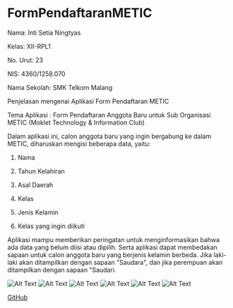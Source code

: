 # FormPendaftaranMETIC
Nama: Inti Setia Ningtyas

Kelas: XII-RPL1

No. Urut: 23

NIS: 4360/1258.070

Nama Sekolah: SMK Telkom Malang

Penjelasan mengenai Aplikasi Form Pendaftaran METIC

Tema Aplikasi : Form Pendaftaran Anggota Baru untuk Sub Organisasi METIC (Moklet Technology & Information Club)

Dalam aplikasi ini, calon anggota baru yang ingin bergabung ke dalam METIC, diharuskan mengisi beberapa data, yaitu:

1. Nama

2. Tahun Kelahiran

3. Asal Daerah

4. Kelas

5. Jenis Kelamin

6. Kelas yang ingin diikuti

Aplikasi mampu memberikan peringatan untuk menginformasikan bahwa ada data yang belum diisi atau dipilih.
Serta aplikasi dapat membedakan sapaan untuk calon anggota baru yang berjenis kelamin berbeda. Jika laki-laki akan ditampilkan dengan sapaan "Saudara", dan jika perempuan akan ditampilkan dengan sapaan "Saudari.

![Alt Text](https://github.com/IntiSetia/FormPendaftaranMETIC/blob/master/Hasil%20Screenshots%20Aplikasi%20(1).png)
![Alt Text](https://github.com/IntiSetia/FormPendaftaranMETIC/blob/master/Hasil%20Screenshots%20Aplikasi%20(2).png)
![Alt Text](https://github.com/IntiSetia/FormPendaftaranMETIC/blob/master/Hasil%20Screenshots%20Aplikasi%20(3).png)
![Alt Text](https://github.com/IntiSetia/FormPendaftaranMETIC/blob/master/Hasil%20Screenshots%20Aplikasi%20(4).png)
![Alt Text](https://github.com/IntiSetia/FormPendaftaranMETIC/blob/master/Hasil%20Screenshots%20Aplikasi%20(5).png)
![Alt Text](https://github.com/IntiSetia/FormPendaftaranMETIC/blob/master/Hasil%20Screenshots%20Aplikasi%20(6).png)

[GitHub](https://drive.google.com/file/d/0B5zJmn4rx4E_eER4d1ZvWXBHWGM/view?usp=sharing)
